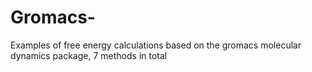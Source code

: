 # Gromacs-
Examples of free energy calculations based on the gromacs molecular dynamics package, 7 methods in total
